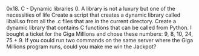 0x18. C - Dynamic libraries
0. A library is not a luxury but one of the necessities of life
Create a script that creates a dynamic library called liball.so from all the .c files that are in the current directory.
Create a dynamic library that contains C functions that can be called from Python.
I bought a ticket for the Giga Millions and chose these numbers: 9, 8, 10, 24, 75 + 9. If you could run two commands on the same server where the Giga Millions program runs, could you make me win the Jackpot?
